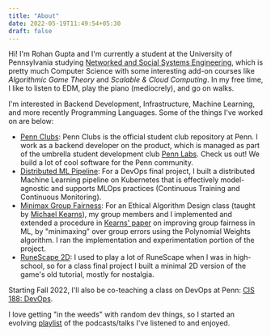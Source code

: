 ```yaml
---
title: "About"
date: 2022-05-19T11:49:54+05:30
draft: false
---
```


Hi! I'm Rohan Gupta and I'm currently a student at the University of Pennsylvania studying [Networked and Social Systems Engineering](https://www.nets.upenn.edu/), which is pretty much Computer Science with some interesting add-on courses like *Algorithmic Game Theory* and *Scalable & Cloud Computing*. In my free time, I like to listen to EDM, play the piano (mediocrely), and go on walks.


I'm interested in Backend Development, Infrastructure, Machine Learning, and more recently Programming Languages. Some of the things I've worked on are below: 

- [Penn Clubs](https://pennclubs.com): Penn Clubs is the official student club repository at Penn. I work as a backend developer on the product, which is managed as part of the umbrella student development club [Penn Labs](https://pennlabs.org). Check us out! We build a lot of cool software for the Penn community.
- [Distributed ML Pipeline](https://github.com/rohangpta/dist-ml-pipeline): For a DevOps final project, I built a distributed Machine Learning pipeline on Kubernetes that is effectively model-agnostic and supports MLOps practices (Continuous Training and Continuous Monitoring).
- [Minimax Group Fairness](https://github.com/rohangpta/523-final-project): For an Ethical Algorithm Design class (taught by [Michael Kearns](https://www.cis.upenn.edu/~mkearns/)), my group members and I implemented and extended a procedure in [Kearns' paper](https://arxiv.org/abs/2011.03108) on improving group fairness in ML, by "minimaxing" over group errors using the Polynomial Weights algorithm. I ran the implementation and experimentation portion of the project.
- [RuneScape 2D](https://github.com/rohangpta/runescape-2d): I used to play a lot of RuneScape when I was in high-school, so for a class final project I built a minimal 2D version of the game's old tutorial, mostly for nostalgia.


Starting Fall 2022, I'll also be co-teaching a class on DevOps at Penn: [CIS 188: DevOps](https://cis188.org/). 

I love getting "in the weeds" with random dev things, so I started an evolving [playlist](https://www.youtube.com/playlist?list=PLazCpc92HNpzdZsK-4_AKbn5GoAfjbycq) of the podcasts/talks I've listened to and enjoyed.